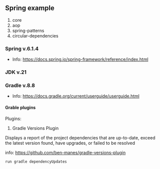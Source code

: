 ## Spring example

1. core
2. aop
3. spring-patterns
4. circular-dependencies

### Spring v.6.1.4

* Info: https://docs.spring.io/spring-framework/reference/index.html

### JDK v.21

### Gradle v.8.8

* Info: https://docs.gradle.org/current/userguide/userguide.html

#### Grable plugins

Plugins:

1. Gradle Versions Plugin

Displays a report of the project dependencies that are up-to-date, exceed the latest version found,
have upgrades, or failed to be resolved

info: https://github.com/ben-manes/gradle-versions-plugin

```
run gradle dependencyUpdates
```